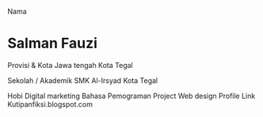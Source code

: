 Nama
# Salman Fauzi

Provisi & Kota
Jawa tengah Kota Tegal

Sekolah / Akademik
SMK Al-Irsyad Kota Tegal

Hobi
Digital marketing
Bahasa Pemograman
Project
Web design
Profile Link
Kutipanfiksi.blogspot.com
